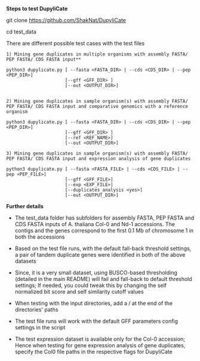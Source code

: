 **Steps to test DupyliCate**

git clone https://github.com/ShakNat/DupyliCate

cd test_data

There are different possible test cases with the test files

```
1) Mining gene duplicates in multiple organisms with assembly FASTA/ PEP FASTA/ CDS FASTA input**

python3 dupylicate.py [ --fasta <FASTA_DIR> | --cds <CDS_DIR> | --pep <PEP_DIR>]
                      [--gff <GFF_DIR> ]
                      [--out <OUTPUT_DIR>]


2) Mining gene duplicates in sample organism(s) with assembly FASTA/ PEP FASTA/ CDS FASTA input and comparative genomics with a reference organism

python3 dupylicate.py [ --fasta <FASTA_DIR> | --cds <CDS_DIR> | --pep <PEP_DIR>]
                      [--gff <GFF_DIR> ]
                      [--ref <REF_NAME>]
                      [--out <OUTPUT_DIR>]

3) Mining gene duplicates in sample organism(s) with assembly FASTA/ PEP FASTA/ CDS FASTA input and expression analysis of gene duplicates

python3 dupylicate.py [ --fasta <FASTA_FILE> | --cds <CDS_FILE> | --pep <PEP_FILE>]
                      [--gff <GFF_FILE>]
                      [--exp <EXP_FILE>]
                      [--duplicates_analysis <yes>]
                      [--out <OUTPUT_DIR>]
```
**Further details**

- The test_data folder has subfolders for assembly FASTA, PEP FASTA and CDS FASTA inputs of A. thaliana Col-0 and Nd-1 accessions. The contigs and the genes correspond to the first 0.1 Mb of chromosome 1 in both the accessions

- Based on the test file runs, with the default fall-back threshold settings, a pair of tandem duplicate genes were identified in both of the above datasets

- Since, it is a very small dataset, using BUSCO-based thresholding (detailed in the main README) will fail and fall-back to default threshold settings; If needed, you could tweak this by changing the self normalized bit score and self similarity cutoff values

- When testing with the input directories, add a / at the end of the directories' paths

- The test file runs will work with the default GFF parameters config settings in the script

- The test expression dataset is available only for the Col-0 accession; Hence when testing for gene expression analysis of gene duplicates, specify the Col0 file paths in the respective flags for DupyliCate
